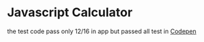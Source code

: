 # Javascript Calculator

 the test code pass only 12/16 in app but passed all test in [Codepen](https://codepen.io/kolor-gurita/pen/JjBPVxr)
